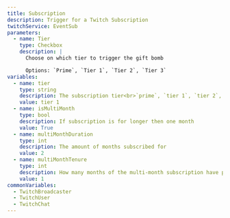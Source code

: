 ```yaml
---
title: Subscription
description: Trigger for a Twitch Subscription
twitchService: EventSub
parameters:
  - name: Tier
    type: Checkbox
    description: |
      Choose on which tier to trigger the gift bomb

      Options: `Prime`, `Tier 1`, `Tier 2`, `Tier 3`
variables:
  - name: tier
    type: string
    description: The subscription tier<br>`prime`, `tier 1`, `tier 2`, `tier 3`
    value: tier 1
  - name: isMultiMonth
    type: bool
    description: If subscription is for longer then one month
    value: True
  - name: multiMonthDuration
    type: int
    description: The amount of months subscribed for
    value: 2
  - name: multiMonthTenure
    type: int
    description: How many months of the multi-month subscription have passed so far
    value: 1
commonVariables:
  - TwitchBroadcaster
  - TwitchUser
  - TwitchChat
---
```

